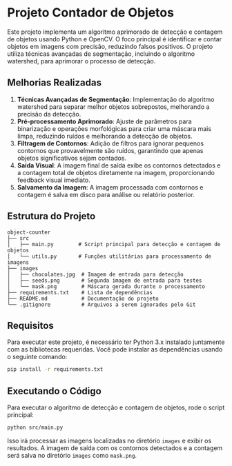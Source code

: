 # Projeto Contador de Objetos

Este projeto implementa um algoritmo aprimorado de detecção e contagem de objetos usando Python e OpenCV. O foco principal é identificar e contar objetos em imagens com precisão, reduzindo falsos positivos. O projeto utiliza técnicas avançadas de segmentação, incluindo o algoritmo watershed, para aprimorar o processo de detecção.

## Melhorias Realizadas

1. **Técnicas Avançadas de Segmentação**: Implementação do algoritmo watershed para separar melhor objetos sobrepostos, melhorando a precisão da detecção.
2. **Pré-processamento Aprimorado**: Ajuste de parâmetros para binarização e operações morfológicas para criar uma máscara mais limpa, reduzindo ruídos e melhorando a detecção de objetos.
3. **Filtragem de Contornos**: Adição de filtros para ignorar pequenos contornos que provavelmente são ruídos, garantindo que apenas objetos significativos sejam contados.
4. **Saída Visual**: A imagem final de saída exibe os contornos detectados e a contagem total de objetos diretamente na imagem, proporcionando feedback visual imediato.
5. **Salvamento da Imagem**: A imagem processada com contornos e contagem é salva em disco para análise ou relatório posterior.

## Estrutura do Projeto

```
object-counter
├── src
│   ├── main.py        # Script principal para detecção e contagem de objetos
│   └── utils.py       # Funções utilitárias para processamento de imagens
├── images
│   ├── chocolates.jpg  # Imagem de entrada para detecção
│   ├── seeds.png       # Segunda imagem de entrada para testes
│   └── mask.png        # Máscara gerada durante o processamento
├── requirements.txt    # Lista de dependências
├── README.md           # Documentação do projeto
└── .gitignore          # Arquivos a serem ignorados pelo Git
```

## Requisitos

Para executar este projeto, é necessário ter Python 3.x instalado juntamente com as bibliotecas requeridas. Você pode instalar as dependências usando o seguinte comando:

```bash
pip install -r requirements.txt
```

## Executando o Código

Para executar o algoritmo de detecção e contagem de objetos, rode o script principal:

```bash
python src/main.py
```

Isso irá processar as imagens localizadas no diretório `images` e exibir os resultados. A imagem de saída com os contornos detectados e a contagem será salva no diretório `images` como `mask.png`.